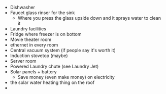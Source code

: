 - Dishwasher
- Faucet glass rinser for the sink
	- Where you press the glass upside down and it sprays water to clean it
- Laundry facilities
- Fridge where freezer is on bottom
- Movie theater room
- ethernet in every room
- Central vacuum system (if people say it's worth it)
- Induction stovetop (maybe)
- Server room
- Powered Laundry chute (see Laundry Jet)
- Solar panels + battery
	- Save money (even make money) on electricity
- the solar water heating thing on the roof
- 
